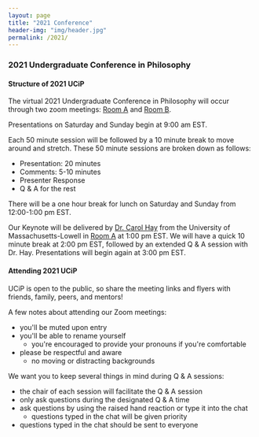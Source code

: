 ```yaml
---
layout: page
title: "2021 Conference"
header-img: "img/header.jpg"
permalink: /2021/
---
```


<div class="container">
  <div class="col-sm-9 col-xs-12">
    <div>
      <h3 class="home-h3">2021 Undergraduate Conference in Philosophy</h3>
    </div>
    <div>
      <h4 class="structure info">Structure of 2021 UCiP</h4>
      <p class="text-small">The virtual 2021 Undergraduate Conference in Philosophy will occur through two zoom meetings:
        <a href="https://emich.zoom.us/j/87084883340" target="_blank">Room A</a> and
        <a href="https://emich.zoom.us/j/89305848150" target="_blank">Room B</a>.
      </p>
      <p class="text-small">Presentations on Saturday and Sunday begin at 9:00 am EST.</p>
      <p class="text-small">Each 50 minute session will be followed by a 10 minute break to move around and stretch. These 50 minute sessions are broken down as follows:</p>
      <ul>
        <li>Presentation: 20 minutes</li>
        <li>Comments: 5-10 minutes</li>
        <li>Presenter Response</li>
        <li>Q & A for the rest</li>
      </ul>
      <p class="text-small">There will be a one hour break for lunch on Saturday and Sunday from 12:00-1:00 pm EST.</p>
      <p class="text-small">Our Keynote will be delivered by
        <a href="https://www.carolhay.org" target="_blank">Dr. Carol Hay</a> from the University of Massachusetts-Lowell in
        <a href="https://emich.zoom.us/j/87084883340" target="_blank">Room A</a> at 1:00 pm EST. We will have a quick 10 minute break at 2:00 pm EST, followed by an extended Q & A session with Dr. Hay. Presentations will begin again at 3:00 pm EST.
      </p>
    </div>
    <div>
      <h4 class="attending info">Attending 2021 UCiP</h4>
      <p class="text-small">UCiP is open to the public, so share the meeting links and flyers with friends, family, peers, and mentors!</p>
      <p class="text-small">A few notes about attending our Zoom meetings:</p>
      <ul>
        <li>you'll be muted upon entry</li>
        <li>you'll be able to rename yourself
          <ul>
            <li>you're encouraged to provide your pronouns if you're comfortable</li>
          </ul>
        </li>
        <li>please be respectful and aware
          <ul>
            <li>no moving or distracting backgrounds</li>
          </ul>
        </li>  
      </ul>
      <p class="text-small">We want you to keep several things in mind during Q & A sessions:</p>
      <ul>
        <li>the chair of each session will facilitate the Q & A session</li>
        <li>only ask questions during the designated Q & A time</li>
        <li>ask questions by using the raised hand reaction or type it into the chat
          <ul>
            <li>questions typed in the chat will be given priority</li>
          </ul>
        </li>  
        <li>questions typed in the chat should be sent to everyone</li>
      </ul>
    </div>  
  </div>
</div>
     
